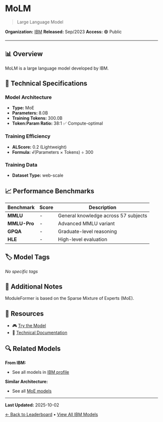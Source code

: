 # MoLM

> Large Language Model

**Organization:** [IBM](../../labs/ibm.md)
**Released:** Sep/2023
**Access:** 🟢 Public

---

## 📊 Overview

MoLM is a large language model developed by IBM.

## 🔧 Technical Specifications

### Model Architecture
- **Type:** MoE
- **Parameters:** 8.0B
- **Training Tokens:** 300.0B
- **Token:Param Ratio:** 38:1 ✅ Compute-optimal

### Training Efficiency
- **ALScore:** 0.2 (Lightweight)
- **Formula:** √(Parameters × Tokens) ÷ 300

### Training Data
- **Dataset Type:** web-scale

## 📈 Performance Benchmarks

| Benchmark | Score | Description |
|-----------|-------|-------------|
| **MMLU** | - | General knowledge across 57 subjects |
| **MMLU-Pro** | - | Advanced MMLU variant |
| **GPQA** | - | Graduate-level reasoning |
| **HLE** | - | High-level evaluation |

## 🏷️ Model Tags

_No specific tags_

## 📝 Additional Notes

ModuleFormer is based on the Sparse Mixture of Experts (MoE).

## 🔗 Resources

- 🎮 [Try the Model](https://github.com/ibm/moduleformer)
- 📄 [Technical Documentation](https://arxiv.org/abs/2306.04640)

## 🔍 Related Models

**From IBM:**
- See all models in [IBM profile](../../labs/ibm.md)

**Similar Architecture:**
- See all [MoE models](../../architectures/moe.md)

---

**Last Updated:** 2025-10-02

[← Back to Leaderboard](../../README.md) • [View All IBM Models](../../labs/ibm.md)
